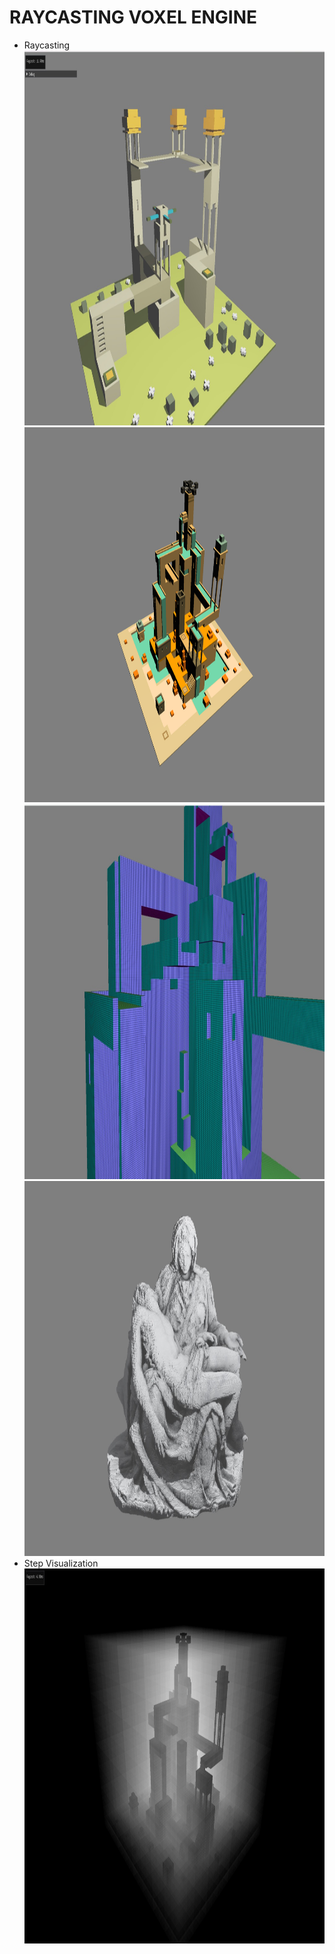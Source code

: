 # RAYCASTING VOXEL ENGINE

- Raycasting <br>
  <img src="assets/screenshots/Screenshot 2024-02-19 140213.jpg" width="1000" height="600"/>
  <img src="assets/screenshots/Screenshot 2024-02-16 195121.png" width="1000" height="600"/>
  <img src="assets/screenshots/Screenshot 2024-02-18 084419.jpg" width="1000" height="600"/>
  <img src="assets/screenshots/Screenshot 2024-03-28 205833.jpg" width="1000" height="600"/>
- Step Visualization <br>
  <img src="assets/screenshots/Screenshot 2024-02-18 204002.jpg" width="1000" height="600"/>
